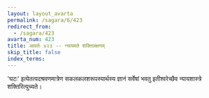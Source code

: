 ```yaml
---
layout: layout_avarta
permalink: /sagara/6/423
redirect_from:
  - /sagara/423
avarta_num: 423
title: आवर्तः ४२३ -- न्यायमते शक्तिलक्षणम्
skip_title: false
index_terms: 
---
```


'घटः' इत्येतत्पदश्रवणमात्रेण सकलकलशरूपस्यार्थस्य ज्ञानं सर्वेषां
भवतु इतीश्वरेच्छैव न्यायशास्त्रे शक्तिरित्युच्यते।
